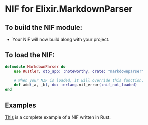# NIF for Elixir.MarkdownParser

## To build the NIF module:

- Your NIF will now build along with your project.

## To load the NIF:

```elixir
defmodule MarkdownParser do
    use Rustler, otp_app: :noteworthy, crate: "markdownparser"

    # When your NIF is loaded, it will override this function.
    def add(_a, _b), do: :erlang.nif_error(:nif_not_loaded)
end
```

## Examples

[This](https://github.com/hansihe/NifIo) is a complete example of a NIF written in Rust.
